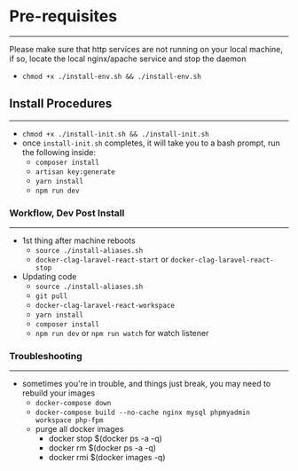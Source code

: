 # Pre-requisites
--------------------------

Please make sure that http services are not running on your local machine, if so, locate the local nginx/apache service and stop the daemon
 
- `chmod +x ./install-env.sh && ./install-env.sh`

## Install Procedures
--------------------------

- `chmod +x ./install-init.sh && ./install-init.sh`
- once `install-init.sh` completes, it will take you to a bash prompt, run the following inside:
  - `composer install`
  - `artisan key:generate`
  - `yarn install`
  - `npm run dev`

### Workflow, Dev Post Install
--------------------------

- 1st thing after machine reboots
  - `source ./install-aliases.sh`
  - `docker-clag-laravel-react-start` or `docker-clag-laravel-react-stop`
- Updating code
  - `source ./install-aliases.sh`
  - `git pull`
  - `docker-clag-laravel-react-workspace`
  - `yarn install`
  - `composer install`
  - `npm run dev` or `npm run watch` for watch listener

### Troubleshooting
--------------------------
- sometimes you're in trouble, and things just break, you may need to rebuild your images
  - `docker-compose down`
  - `docker-compose build --no-cache nginx mysql phpmyadmin workspace php-fpm`
  - purge all docker images
    - docker stop $(docker ps -a -q)
    - docker rm $(docker ps -a -q)
    - docker rmi $(docker images -q)
